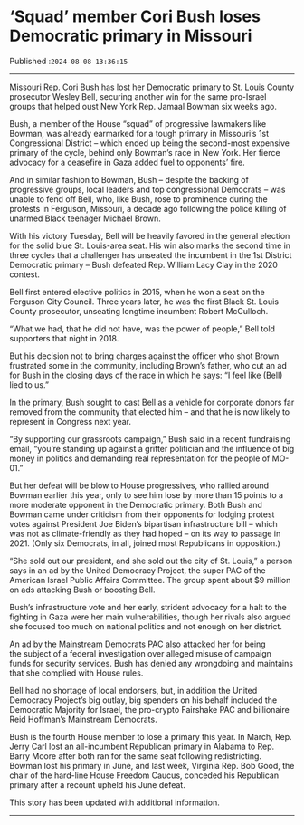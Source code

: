 # ‘Squad’ member Cori Bush loses Democratic primary in Missouri

Published :`2024-08-08 13:36:15`

---

Missouri Rep. Cori Bush has lost her Democratic primary to St. Louis County prosecutor Wesley Bell, securing another win for the same pro-Israel groups that helped oust New York Rep. Jamaal Bowman six weeks ago.

Bush, a member of the House “squad” of progressive lawmakers like Bowman, was already earmarked for a tough primary in Missouri’s 1st Congressional District – which ended up being the second-most expensive primary of the cycle, behind only Bowman’s race in New York. Her fierce advocacy for a ceasefire in Gaza added fuel to opponents’ fire.

And in similar fashion to Bowman, Bush – despite the backing of progressive groups, local leaders and top congressional Democrats – was unable to fend off Bell, who, like Bush, rose to prominence during the protests in Ferguson, Missouri, a decade ago following the police killing of unarmed Black teenager Michael Brown.

With his victory Tuesday, Bell will be heavily favored in the general election for the solid blue St. Louis-area seat. His win also marks the second time in three cycles that a challenger has unseated the incumbent in the 1st District Democratic primary – Bush defeated Rep. William Lacy Clay in the 2020 contest.

Bell first entered elective politics in 2015, when he won a seat on the Ferguson City Council. Three years later, he was the first Black St. Louis County prosecutor, unseating longtime incumbent Robert McCulloch.

“What we had, that he did not have, was the power of people,” Bell told supporters that night in 2018.

But his decision not to bring charges against the officer who shot Brown frustrated some in the community, including Brown’s father, who cut an ad for Bush in the closing days of the race in which he says: “I feel like (Bell) lied to us.”

In the primary, Bush sought to cast Bell as a vehicle for corporate donors far removed from the community that elected him – and that he is now likely to represent in Congress next year.

“By supporting our grassroots campaign,” Bush said in a recent fundraising email, “you’re standing up against a grifter politician and the influence of big money in politics and demanding real representation for the people of MO-01.”

But her defeat will be blow to House progressives, who rallied around Bowman earlier this year, only to see him lose by more than 15 points to a more moderate opponent in the Democratic primary. Both Bush and Bowman came under criticism from their opponents for lodging protest votes against President Joe Biden’s bipartisan infrastructure bill – which was not as climate-friendly as they had hoped – on its way to passage in 2021. (Only six Democrats, in all, joined most Republicans in opposition.)

“She sold out our president, and she sold out the city of St. Louis,” a person says in an ad by the United Democracy Project, the super PAC of the American Israel Public Affairs Committee. The group spent about $9 million on ads attacking Bush or boosting Bell.

Bush’s infrastructure vote and her early, strident advocacy for a halt to the fighting in Gaza were her main vulnerabilities, though her rivals also argued she focused too much on national politics and not enough on her district.

An ad by the Mainstream Democrats PAC also attacked her for being the subject of a federal investigation over alleged misuse of campaign funds for security services. Bush has denied any wrongdoing and maintains that she complied with House rules.

Bell had no shortage of local endorsers, but, in addition the United Democracy Project’s big outlay, big spenders on his behalf included the Democratic Majority for Israel, the pro-crypto Fairshake PAC and billionaire Reid Hoffman’s Mainstream Democrats.

Bush is the fourth House member to lose a primary this year. In March, Rep. Jerry Carl lost an all-incumbent Republican primary in Alabama to Rep. Barry Moore after both ran for the same seat following redistricting. Bowman lost his primary in June, and last week, Virginia Rep. Bob Good, the chair of the hard-line House Freedom Caucus, conceded his Republican primary after a recount upheld his June defeat.

This story has been updated with additional information.

---

